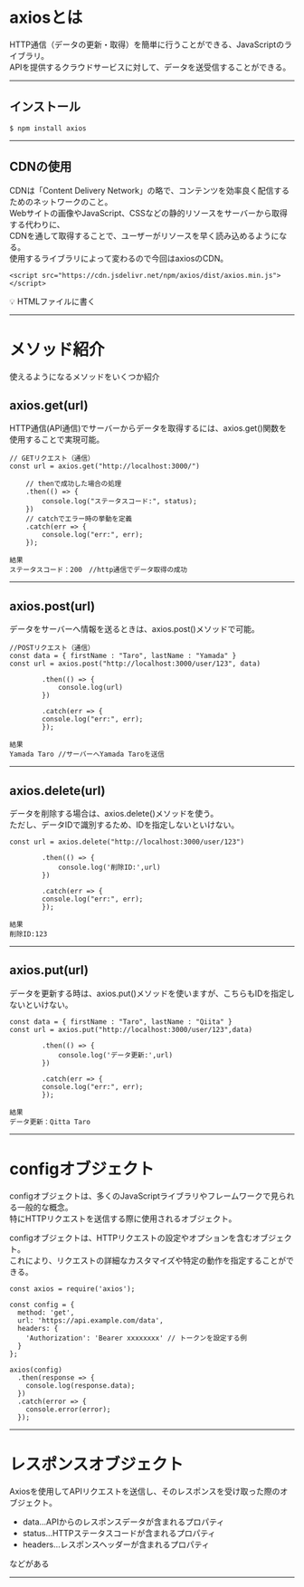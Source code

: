 # axiosとは
HTTP通信（データの更新・取得）を簡単に行うことができる、JavaScriptのライブラリ。    
APIを提供するクラウドサービスに対して、データを送受信することができる。
***

## インストール
~~~
$ npm install axios
~~~
***

## CDNの使用
CDNは「Content Delivery Network」の略で、コンテンツを効率良く配信するためのネットワークのこと。    
Webサイトの画像やJavaScript、CSSなどの静的リソースをサーバーから取得する代わりに、    
CDNを通して取得することで、ユーザーがリソースを早く読み込めるようになる。    
使用するライブラリによって変わるので今回はaxiosのCDN。
~~~
<script src="https://cdn.jsdelivr.net/npm/axios/dist/axios.min.js"></script>
~~~
💡 HTMLファイルに書く
***

# メソッド紹介
使えるようになるメソッドをいくつか紹介

## axios.get(url)
HTTP通信(API通信)でサーバーからデータを取得するには、axios.get()関数を使用することで実現可能。
~~~
// GETリクエスト（通信）
const url = axios.get("http://localhost:3000/")

    // thenで成功した場合の処理
    .then(() => {
        console.log("ステータスコード:", status);
    })
    // catchでエラー時の挙動を定義
    .catch(err => {
        console.log("err:", err);
    });

結果
ステータスコード：200　//http通信でデータ取得の成功
~~~
***

## axios.post(url)
データをサーバーへ情報を送るときは、axios.post()メソッドで可能。
~~~
//POSTリクエスト（通信）
const data = { firstName : "Taro", lastName : "Yamada" }
const url = axios.post("http://localhost:3000/user/123", data)

        .then(() => {
            console.log(url)
        })

        .catch(err => {
        console.log("err:", err);
        });

結果
Yamada Taro //サーバーへYamada Taroを送信
~~~
***

## axios.delete(url)
データを削除する場合は、axios.delete()メソッドを使う。    
ただし、データIDで識別するため、IDを指定しないといけない。
~~~
const url = axios.delete("http://localhost:3000/user/123")

        .then(() => {
            console.log('削除ID:',url)
        })

        .catch(err => {
        console.log("err:", err);
        });

結果
削除ID:123 
~~~
***

## axios.put(url)
データを更新する時は、axios.put()メソッドを使いますが、こちらもIDを指定しないといけない。
~~~
const data = { firstName : "Taro", lastName : "Qiita" }
const url = axios.put("http://localhost:3000/user/123",data)

        .then(() => {
            console.log('データ更新:',url)
        })

        .catch(err => {
        console.log("err:", err);
        });

結果
データ更新：Qitta Taro
~~~
***

# configオブジェクト
configオブジェクトは、多くのJavaScriptライブラリやフレームワークで見られる一般的な概念。    
特にHTTPリクエストを送信する際に使用されるオブジェクト。    
    
configオブジェクトは、HTTPリクエストの設定やオプションを含むオブジェクト。    
これにより、リクエストの詳細なカスタマイズや特定の動作を指定することができる。
~~~
const axios = require('axios');

const config = {
  method: 'get',
  url: 'https://api.example.com/data',
  headers: {
    'Authorization': 'Bearer xxxxxxxx' // トークンを設定する例
  }
};

axios(config)
  .then(response => {
    console.log(response.data);
  })
  .catch(error => {
    console.error(error);
  });
~~~
***

# レスポンスオブジェクト
Axiosを使用してAPIリクエストを送信し、そのレスポンスを受け取った際のオブジェクト。
        
- data...APIからのレスポンスデータが含まれるプロパティ        
- status...HTTPステータスコードが含まれるプロパティ        
- headers...レスポンスヘッダーが含まれるプロパティ        

などがある
***

